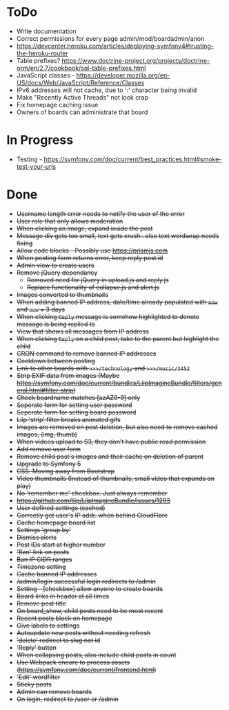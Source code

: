 ToDo
====
 * Write documentation
 * Correct permissions for every page admin/mod/boardadmin/anon
 * https://devcenter.heroku.com/articles/deploying-symfony4#trusting-the-heroku-router
 * Table prefixes? https://www.doctrine-project.org/projects/doctrine-orm/en/2.7/cookbook/sql-table-prefixes.html
 * JavaScript classes - https://developer.mozilla.org/en-US/docs/Web/JavaScript/Reference/Classes
 * IPv6 addresses will not cache, due to ':' character being invalid
 * Make "Recently Active Threads" not look crap
 * Fix homepage caching issue
 * Owners of boards can administrate that board

In Progress
===========
 * Testing - https://symfony.com/doc/current/best_practices.html#smoke-test-your-urls

Done
====
 * ~~Username length error needs to notify the user of the error~~
 * ~~User role that only allows moderation~~
 * ~~When clicking an image, expand inside the post~~
 * ~~Message div gets too small, text gets crush.. also text wordwrap needs fixing~~
 * ~~Allow code blocks - Possibly use https://prismjs.com~~
 * ~~When posting form returns error, keep reply post id~~
 * ~~Admin view to create users~~
 * ~~Remove jQuery dependancy~~
   * ~~Removed need for jQuery in upload.js and reply.js~~
   * ~~Replace functionality of collapse.js and alert.js~~
 * ~~Images converted to thumbnails~~
 * ~~When adding banned IP address, date/time already populated with `now` and `now` + 3 days~~
 * ~~When clicking `Reply` message is somehow highlighted to denote message is being replied to~~
 * ~~View that shows all messages from IP address~~
 * ~~When clicking `Reply` on a child post, take to the parent but highlight the child~~
 * ~~CRON command to remove banned IP addresses~~
 * ~~Cooldown between posting~~
 * ~~Link to other boards with `>>>/technology` and `>>>/music/3452`~~
 * ~~Strip EXIF data from images (Maybe https://symfony.com/doc/current/bundles/LiipImagineBundle/filters/general.html#filter-strip)~~
 * ~~Check boardname matches [azAZ0-9] only~~
 * ~~Seperate form for setting user password~~
 * ~~Seperate form for setting board password~~
 * ~~Liip 'strip' filter breaks animated gifs~~
 * ~~Images are removed on post deletion, but also need to remove cached images, (img, thumb)~~
 * ~~When videos upload to S3, they don't have public read permission~~
 * ~~Add remove user form~~
 * ~~Remove child post's images and their cache on deletion of parent~~
 * ~~Upgrade to Symfony 5~~
 * ~~CSS. Moving away from Bootstrap~~
 * ~~Video thumbnails (Instead of thumbnails, small video that expands on play)~~
 * ~~No 'remember me' checkbox. Just always remember~~
 * ~~https://github.com/liip/LiipImagineBundle/issues/1293~~
 * ~~User defined settings (cached)~~
 * ~~Correctly get user's IP addr. when behind CloudFlare~~
 * ~~Cache homepage board list~~
 * ~~Settings 'group by'~~
 * ~~Dismiss alerts~~
 * ~~Post IDs start at higher number~~
 * ~~'Ban' link on posts~~
 * ~~Ban IP CIDR ranges~~
 * ~~Timezone setting~~
 * ~~Cache banned IP addresses~~
 * ~~/admin/login successful login redirects to /admin~~
 * ~~Setting - [checkbox] allow anyone to create boards~~
 * ~~Board links in header at all times~~
 * ~~Remove post title~~
 * ~~On board_show, child posts need to be most recent~~
 * ~~Recent posts block on homepage~~
 * ~~Give labels to settings~~
 * ~~Autoupdate new posts without needing refresh~~
 * ~~'delete' redirect to slug not id~~
 * ~~'Reply' button~~
 * ~~When collapsing posts, also include child posts in count~~
 * ~~Use Webpack encore to process assets (https://symfony.com/doc/current/frontend.html)~~
 * ~~'Edit' wordfilter~~
 * ~~Sticky posts~~
 * ~~Admin can remove boards~~
 * ~~On login, redirect to /user or /admin~~
